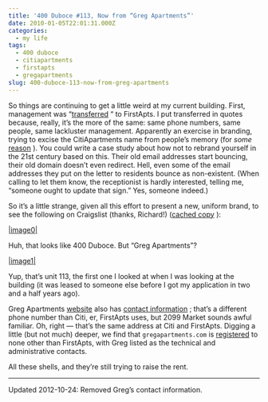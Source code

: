 ```yaml
---
title: '400 Duboce #113, Now from “Greg Apartments”'
date: 2010-01-05T22:01:31.000Z
categories:
  - my life
tags:
  - 400 duboce
  - citiapartments
  - firstapts
  - gregapartments
slug: 400-duboce-113-now-from-greg-apartments
---
```

So things are continuing to get a little weird at my current building. First, management was “[transferred][1] “ to FirstApts. I put transferred in quotes because, really, it’s the more of the same: same phone numbers, same people, same lackluster management. Apparently an exercise in branding, trying to excise the CitiApartments name from people’s memory (for _some_ [reason][2] ). You could write a case study about how not to rebrand yourself in the 21st century based on this. Their old email addresses start bouncing, their old domain doesn’t even redirect. Hell, even some of the email addresses they put on the letter to residents bounce as non-existent. (When calling to let them know, the receptionist is hardly interested, telling me, “someone ought to update that sign.” Yes, someone indeed.)

So it’s a little strange, given all this effort to present a new, uniform brand, to see the following on Craigslist (thanks, Richard!) ([cached copy][3] ):

[|image0|][4]

Huh, that looks like 400 Duboce. But “Greg Apartments”?

[|image1|][5]

Yup, that’s unit 113, the first one I looked at when I was looking at the building (it was leased to someone else before I got my application in two and a half years ago).

Greg Apartments [website][6]  also has [contact information][7] ; that’s a different phone number than Citi, er, FirstApts uses, but 2099 Market sounds awful familiar. Oh, right — that’s the same address at Citi and FirstApts. Digging a little (but not much) deeper, we find that `gregapartments.com` is [registered][8]  to none other than FirstApts, with Greg listed as the technical and administrative contacts.

All these shells, and they’re still trying to raise the rent.

---

Updated 2012-10-24: Removed Greg’s contact information.



 [1]: http://sfappeal.com/news/2009/10/citiapartments-is-now-first-apartments.php
 [2]: http://sfappeal.com/citiapartments.php
 [3]: http://www.webcitation.org/5mZMKFdN9
 [4]: /media/2010/01/greg-apts.jpg
 [5]: /media/2010/01/photos.jpg
 [6]: http://gregapartments.com/
 [7]: http://gregapartments.com/contact%20us.html
 [8]: http://who.godaddy.com/WhoIs.aspx?domain=gregapartments.com&prog_id=godaddy
